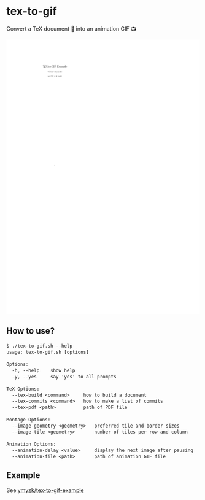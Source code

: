 # tex-to-gif
Convert a TeX document :page_with_curl: into an animation GIF :tv:

![example](https://raw.githubusercontent.com/ymyzk/tex-to-gif-example/master/animation.gif)

## How to use?
```
$ ./tex-to-gif.sh --help
usage: tex-to-gif.sh [options]

Options:
  -h, --help    show help
  -y, --yes     say 'yes' to all prompts

TeX Options:
  --tex-build <command>     how to build a document
  --tex-commits <command>   how to make a list of commits
  --tex-pdf <path>          path of PDF file

Montage Options:
  --image-geometry <geometry>   preferred tile and border sizes
  --image-tile <geometry>       number of tiles per row and column

Animation Options:
  --animation-delay <value>     display the next image after pausing
  --animation-file <path>       path of animation GIF file
```

## Example
See [ymyzk/tex-to-gif-example](https://github.com/ymyzk/tex-to-gif-example)
